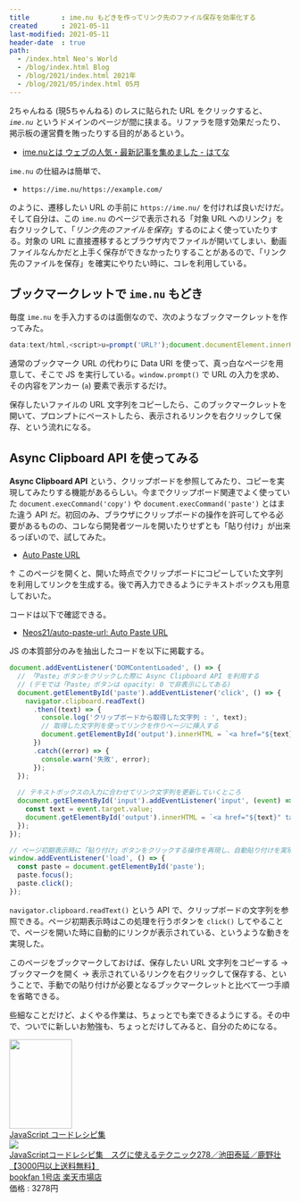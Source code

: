```yaml
---
title        : ime.nu もどきを作ってリンク先のファイル保存を効率化する
created      : 2021-05-11
last-modified: 2021-05-11
header-date  : true
path:
  - /index.html Neo's World
  - /blog/index.html Blog
  - /blog/2021/index.html 2021年
  - /blog/2021/05/index.html 05月
---
```


2ちゃんねる (現5ちゃんねる) のレスに貼られた URL をクリックすると、*`ime.nu`* というドメインのページが間に挟まる。リファラを隠す効果だったり、掲示板の運営費を賄ったりする目的があるという。

- [ime.nuとは ウェブの人気・最新記事を集めました - はてな](https://d.hatena.ne.jp/keyword/ime.nu)

`ime.nu` の仕組みは簡単で、

- `https://ime.nu/https://example.com/`

のように、遷移したい URL の手前に `https://ime.nu/` を付ければ良いだけだ。そして自分は、この `ime.nu` のページで表示される「対象 URL へのリンク」を右クリックして、「*リンク先のファイルを保存*」するのによく使っていたりする。対象の URL に直接遷移するとブラウザ内でファイルが開いてしまい、動画ファイルなんかだと上手く保存ができなかったりすることがあるので、「リンク先のファイルを保存」を確実にやりたい時に、コレを利用している。

## ブックマークレットで `ime.nu` もどき

毎度 `ime.nu` を手入力するのは面倒なので、次のようなブックマークレットを作ってみた。

```javascript
data:text/html,<script>u=prompt('URL?');document.documentElement.innerHTML=`<a href="${u}" target="_blank">${u}</a>`;</script>
```

通常のブックマーク URL の代わりに Data URI を使って、真っ白なページを用意して、そこで JS を実行している。`window.prompt()` で URL の入力を求め、その内容をアンカー (`a`) 要素で表示するだけ。

保存したいファイルの URL 文字列をコピーしたら、このブックマークレットを開いて、プロンプトにペーストしたら、表示されるリンクを右クリックして保存、という流れになる。

## Async Clipboard API を使ってみる

**Async Clipboard API** という、クリップボードを参照してみたり、コピーを実現してみたりする機能があるらしい。今までクリップボード関連でよく使っていた `document.execCommand('copy')` や `document.execCommand('paste')` とはまた違う API だ。初回のみ、ブラウザにクリップボードの操作を許可してやる必要があるものの、コレなら開発者ツールを開いたりせずとも「貼り付け」が出来るっぽいので、試してみた。

- [Auto Paste URL](https://neos21.github.io/auto-paste-url/)

↑ このページを開くと、開いた時点でクリップボードにコピーしていた文字列を利用してリンクを生成する。後で再入力できるようにテキストボックスも用意しておいた。

コードは以下で確認できる。

- [Neos21/auto-paste-url: Auto Paste URL](https://github.com/Neos21/auto-paste-url)

JS の本質部分のみを抽出したコードを以下に掲載する。

```javascript
document.addEventListener('DOMContentLoaded', () => {
  // 「Paste」ボタンをクリックした際に Async Clipboard API を利用する
  // (デモでは「Paste」ボタンは opacity: 0 で非表示にしてある)
  document.getElementById('paste').addEventListener('click', () => {
    navigator.clipboard.readText()
      .then((text) => {
        console.log('クリップボードから取得した文字列 : ', text);
        // 取得した文字列を使ってリンクを作りページに挿入する
        document.getElementById('output').innerHTML = `<a href="${text}" target="_blank">${text}</a>`;
      })
      .catch((error) => {
        console.warn('失敗', error);
      });
  });
  
  // テキストボックスの入力に合わせてリンク文字列を更新していくところ
  document.getElementById('input').addEventListener('input', (event) => {
    const text = event.target.value;
    document.getElementById('output').innerHTML = `<a href="${text}" target="_blank">${text}</a>`;
  });
});

// ページ初期表示時に「貼り付け」ボタンをクリックする操作を再現し、自動貼り付けを実現する
window.addEventListener('load', () => {
  const paste = document.getElementById('paste');
  paste.focus();
  paste.click();
});
```

`navigator.clipboard.readText()` という API で、クリップボードの文字列を参照できる。ページ初期表示時はこの処理を行うボタンを `click()` してやることで、ページを開いた時に自動的にリンクが表示されている、というような動きを実現した。

このページをブックマークしておけば、保存したい URL 文字列をコピーする → ブックマークを開く → 表示されているリンクを右クリックして保存する、ということで、手動での貼り付けが必要となるブックマークレットと比べて一つ手順を省略できる。

些細なことだけど、よくやる作業は、ちょっとでも楽できるようにする。その中で、ついでに新しいお勉強も、ちょっとだけしてみると、自分のためになる。

<div class="ad-amazon">
  <div class="ad-amazon-image">
    <a href="https://www.amazon.co.jp/dp/B07N8YVCRQ?tag=neos21-22&amp;linkCode=osi&amp;th=1&amp;psc=1">
      <img src="https://m.media-amazon.com/images/I/41BRrm0lJYL._SL160_.jpg" width="112" height="160">
    </a>
  </div>
  <div class="ad-amazon-info">
    <div class="ad-amazon-title">
      <a href="https://www.amazon.co.jp/dp/B07N8YVCRQ?tag=neos21-22&amp;linkCode=osi&amp;th=1&amp;psc=1">JavaScript コードレシピ集</a>
    </div>
  </div>
</div>

<div class="ad-rakuten">
  <div class="ad-rakuten-image">
    <a href="https://hb.afl.rakuten.co.jp/hgc/g00rd1d2.waxyc436.g00rd1d2.waxyde08/?pc=https%3A%2F%2Fitem.rakuten.co.jp%2Fbooxstore%2Fbk-4297103680%2F&amp;m=http%3A%2F%2Fm.rakuten.co.jp%2Fbooxstore%2Fi%2F12303031%2F">
      <img src="https://thumbnail.image.rakuten.co.jp/@0_mall/booxstore/cabinet/00953/bk4297103680.jpg?_ex=128x128">
    </a>
  </div>
  <div class="ad-rakuten-info">
    <div class="ad-rakuten-title">
      <a href="https://hb.afl.rakuten.co.jp/hgc/g00rd1d2.waxyc436.g00rd1d2.waxyde08/?pc=https%3A%2F%2Fitem.rakuten.co.jp%2Fbooxstore%2Fbk-4297103680%2F&amp;m=http%3A%2F%2Fm.rakuten.co.jp%2Fbooxstore%2Fi%2F12303031%2F">JavaScriptコードレシピ集　スグに使えるテクニック278／池田泰延／鹿野壮【3000円以上送料無料】</a>
    </div>
    <div class="ad-rakuten-shop">
      <a href="https://hb.afl.rakuten.co.jp/hgc/g00rd1d2.waxyc436.g00rd1d2.waxyde08/?pc=https%3A%2F%2Fwww.rakuten.co.jp%2Fbooxstore%2F&amp;m=http%3A%2F%2Fm.rakuten.co.jp%2Fbooxstore%2F">bookfan 1号店 楽天市場店</a>
    </div>
    <div class="ad-rakuten-price">価格 : 3278円</div>
  </div>
</div>
